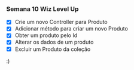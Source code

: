 ### Semana 10 Wiz Level Up

- [x] Crie um novo Controller para Produto
- [x] Adicionar método para criar um novo Produto
- [x] Obter um produto pelo Id
- [x] Alterar os dados de um produto
- [x] Excluir um Produto da coleção

:)
